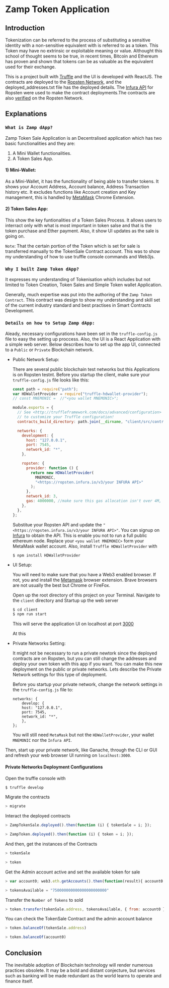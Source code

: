 # Zamp Token Application

## Introduction

Tokenization can be referred to the process of substituting a sensitive identity with a non-sensitive equivalent with is referred to as a token. This Token may have no extrinsic or exploitable meaning or value. Althought this school of thought seems to be true, in recent times, Bitcoin and Ethereum has proven and shown that tokens can be as valuable as the equivalent used for their exchange.

This is a project built with [Truffle](https://www.trufflesuite.com/) and the UI is developed with ReactJS. The contracts are deployed to the [Ropsten Network](https://ropsten.etherscan.io/), and the deployed_addresses.txt file has the deployed details. The [Infura API](https://infura.io/) for Ropsten were used to make the contract deployments.The contracts are also [verified](https://ropsten.etherscan.io/address/0x6361Ee5057913Ee974cb55851bDF8adA1846A139#code) on the Ropsten Network.

## Explanations

### `What is Zamp dApp?`

Zamp Token Sale Application is an Decentralised application which has two basic functionalities and they are:

1. A Mini Wallet functionalities.
2. A Token Sales App.

#### 1) Mini-Wallet:

As a Mini-Wallet, it has the functionality of being able to transfer tokens. It shows your Account Address, Account balance, Address Transaction history etc. It excludes functions like Account creation and Key management, this is handled by [MetaMask](https://metamask.io/) Chrome Extension.

#### 2) Token Sales App:

This show the key funtionalities of a Token Sales Process. It allows users to interract only with what is most important in token salse and that is the token purchase and Ether payment. Also, it show UI updates as the sale is going on.

`Note`: That the certain portion of the Token which is set for sale is transferred manually to the TokenSale Contract account. This was to show my understanding of how to use truffle console commands and Web3js.

### `Why I built Zamp Token dApp?`

It expresses my understanding of Tokenisation which includes but not limited to Token Creation, Token Sales and Simple Token wallet Application.

Generally, much expertise was put into the authoring of the `Zamp Token Contract`. This contract was design to show my understanding and skill set of the current industry standard and best practises in Smart Contracts Development.

### `Details on how to Setup Zamp dApp:`

Aleady, necessary configurations have been set in the `truffle-config.js` file to easy the setting up proccess. Also, the UI is a React Application with a simple web server. Below describes how to set up the app UI, connected to a `Public` or `Private` Blockchain network.

- Public Network Setup:

  There are several public blockchain test networks but this Applications is on Ropsten testnt. Before you startup the client, make sure your `truffle-config.js` file looks like this:

  ```js
  const path = require("path");
  var HDWalletProvider = require("truffle-hdwallet-provider");
  // const MNEMONIC =  //"<you wallet MNEMONIC>";

  module.exports = {
    // See <http://truffleframework.com/docs/advanced/configuration>
    // to customize your Truffle configuration!
    contracts_build_directory: path.join(__dirname, "client/src/contracts"),

    networks: {
      development: {
        host: "127.0.0.1",
        port: 7545,
        network_id: "*",
      },

      ropsten: {
        provider: function () {
          return new HDWalletProvider(
            MNEMONIC,
            "<https://ropsten.infura.io/v3/your INFURA API>"
          );
        },
        network_id: 3,
        gas: 4000000, //make sure this gas allocation isn't over 4M, which is the max
      },
    },
  };
  ```

  Substitue your Ropsten API and update the `"<https://ropsten.infura.io/v3/your INFURA API>"`. You can signup on [Infura](https://infura.io/) to obtain the API. This is enable you not to run a full public ethereum node. Replace your `<you wallet MNEMONIC>` form your MetaMask wallet account. Also, install `Truffle HDWalletProvider` with

  ```
  $ npm install HDWalletProvider
  ```

* UI Setup:

  You will need to make sure that you have a Web3 enabled browser. If not, you and install the [Metamask](https://metamask.io/download.html) browser extension. Brave browsers are not usually the best but Chrome or FireFox.

  Open up the root directory of this project on your Terminal. Navigate to the `client` directory and Startup up the web server

  ```js
  $ cd client
  $ npm run start
  ```

  This will serve the application UI on localhost at port
  [3000](http://localhost:3000/)

  At this

- Private Networks Setting:

  It might not be necessary to run a private newtork since the deployed contracts are on Ropsten, but you can still change the addresses and deploy your own token with this app if you want. You can make this new deployment on the public or private networks. Lets describe the Private Network settings for this type of deployment.

  Before you startup your private network, change the network settings in the `truffle-config.js` file to:

  ```
  networks: {
      develop: {
      host: "127.0.0.1",
      port: 7545,
      network_id: "*",
      },
  };
  ```

  You will still need `MetaMask` but not the `HDWalletProvider`, your wallet `MNEMONIC` nor the `Infura API`.

Then, start up your private network, like Ganache, through the CLI or GUI and refresh your web browser UI running on `localhost:3000`.

#### Private Networks Deployment Configurations

Open the truffle console with

```js
$ truffle develop
```

Migrate the contracts

```js
> migrate

```

Interact the deployed contracts

```js
> ZampTokenSale.deployed().then(function (i) { tokenSale = i; });

> ZampToken.deployed().then(function (i) { token = i; });
```

And then, get the instances of the Contracts

```js
> tokenSale

> token
```

Get the Admin account active and set the available token for sale

```js
> var account0; web3.eth.getAccounts().then(function(result){ account0 = result[0];})

> tokensAvailable = "750000000000000000000000"
```

Transfer the `Number of Tokens` to sold

```js
> token.transfer(tokenSale.address, tokensAvailable, { from: account0 } )
```

You can check the TokenSale Contract and the admin account balance

```js
> token.balanceOf(tokenSale.address)

> token.balanceOf(account0)
```

## Conclusion

The inevitable adoption of Blockchain technology will render numerous practices obsolete. It may be a bold and distant conjecture, but services such as banking will be made redundant as the world learns to operate and finance itself.
